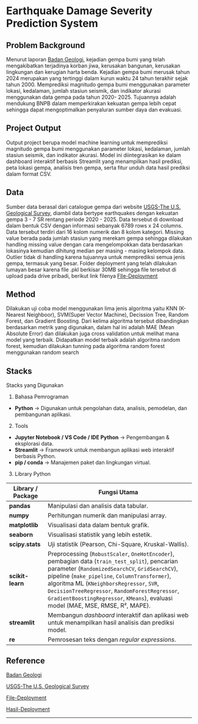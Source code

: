 # Earthquake Damage Severity Prediction System

## Problem Background
Menurut laporan [Badan Geologi](https://www.cnbcindonesia.com/news/20250122174037-4-605239/gempa-bumi-merusak-hantam-ri-cetak-rekor-di-2024-fakta-aneh-terungkap), kejadian gempa bumi yang telah mengakibatkan terjadinya korban jiwa, kerusakan bangunan, kerusakan lingkungan dan kerugian harta benda. Kejadian gempa bumi merusak tahun 2024 merupakan yang tertinggi dalam kurun waktu 24 tahun terakhir sejak tahun 2000. Memprediksi magnitudo gempa bumi menggunakan parameter lokasi, kedalaman, jumlah stasiun seismik, dan indikator akurasi menggunakan data gempa pada tahun 2020- 2025. Tujuannya adalah mendukung BNPB dalam memperkirakan kekuatan gempa lebih cepat sehingga dapat mengoptimalkan penyaluran sumber daya dan evakuasi.

## Project Output
Output project berupa model machine learning untuk memprediksi magnitudo gempa bumi menggunakan parameter lokasi, kedalaman, jumlah stasiun seismik, dan indikator akurasi. Model ini diintegrasikan ke dalam dashboard interaktif berbasis Streamlit yang menampilkan hasil prediksi, peta lokasi gempa, analisis tren gempa, serta fitur unduh data hasil prediksi dalam format CSV.

## Data
Sumber data berasal dari catalogue gempa dari website [USGS-The U.S. Geological Survey]( https://earthquake.usgs.gov/earthquakes/search/), diambil data bertype earthquakes dengan kekuatan gempa 3 - 7 SR rentang periode 2020 - 2025. Data tersebut di download dalam bentuk CSV dengan informasi sebanyak 6789 rows x 24 columns. Data tersebut terdiri dari 16 kolom numerik dan 8 kolom kategori. Missing value berada pada jumlah stasiun yang merekam gempa sehingga dilakukan handling missing value dengan cara mengelompokkan data berdasarkan lokasinya kemudian dihitung median per masing - masing kelompok data. Outlier tidak di handling karena tujuannya untuk memprediksi semua jenis gempa, termasuk yang besar. Folder deployment yang telah dilakukan lumayan besar karena file .pkl berkisar 30MB sehingga file tersebut di upload pada drive pribadi, berikut link filenya [FIle-Deployment](https://drive.google.com/drive/folders/1pEkzNwObkPcV60bZSLOtgvIZs2rDhfeC?usp=sharing)

## Method
Dilakukan uji coba model menggunakan lima jenis algoritma yaitu KNN (K-Nearest Neighboor), SVM(Super Vector Machine), Decission Tree, Random Forest, dan Gradient Boosting. Dari kelima algoritma tersebut dibandingkan berdasarkan metrik yang digunakan, dalam hal ini adalah MAE (Mean Absolute Error) dan dilakukan juga cross validation untuk melihat mana model yang terbaik. Didapatkan model terbaik adalah algoritma random forest, kemudian dilakukan tunning pada algoritma random forest menggunakan random search

## Stacks
Stacks yang Digunakan

 1. Bahasa Pemrograman
- **Python** → Digunakan untuk pengolahan data, analisis, pemodelan, dan pembangunan aplikasi.

 2. Tools
- **Jupyter Notebook / VS Code / IDE Python** → Pengembangan & eksplorasi data.
- **Streamlit** → Framework untuk membangun aplikasi web interaktif berbasis Python.
- **pip / conda** → Manajemen paket dan lingkungan virtual.

 3. Library Python

| Library / Package | Fungsi Utama |
|-------------------|--------------|
| **pandas** | Manipulasi dan analisis data tabular. |
| **numpy** | Perhitungan numerik dan manipulasi array. |
| **matplotlib** | Visualisasi data dalam bentuk grafik. |
| **seaborn** | Visualisasi statistik yang lebih estetik. |
| **scipy.stats** | Uji statistik (Pearson, Chi-Square, Kruskal-Wallis). |
| **scikit-learn** | Preprocessing (`RobustScaler`, `OneHotEncoder`), pembagian data (`train_test_split`), pencarian parameter (`RandomizedSearchCV`, `GridSearchCV`), pipeline (`make_pipeline`, `ColumnTransformer`), algoritma ML (`KNeighborsRegressor`, `SVR`, `DecisionTreeRegressor`, `RandomForestRegressor`, `GradientBoostingRegressor`, `KMeans`), evaluasi model (MAE, MSE, RMSE, R², MAPE). |
| **streamlit** | Membangun *dashboard* interaktif dan aplikasi web untuk menampilkan hasil analisis dan prediksi model. |
| **re** | Pemrosesan teks dengan *regular expressions*. |

## Reference
[Badan Geologi](https://www.cnbcindonesia.com/news/20250122174037-4-605239/gempa-bumi-merusak-hantam-ri-cetak-rekor-di-2024-fakta-aneh-terungkap)

[USGS-The U.S. Geological Survey]( https://earthquake.usgs.gov/earthquakes/search/)

[File-Deployment](https://drive.google.com/drive/folders/1pEkzNwObkPcV60bZSLOtgvIZs2rDhfeC?usp=sharing)

[Hasil-Deployment](https://predict-earthquakes.streamlit.app/)

---


